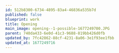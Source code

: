 ```yaml
---
id: 512b8300-6734-4895-83a4-46836a535b7d
published: false
blueprint: work
title: Opening
main_image: opening--1-possible-1677249700.JPG
parent: 740da433-6e0d-41c3-9688-819bb426d0fb
updated_by: 7fc42862-88cf-4231-8a06-3e1f93ee1fbb
updated_at: 1677249716
---
```

